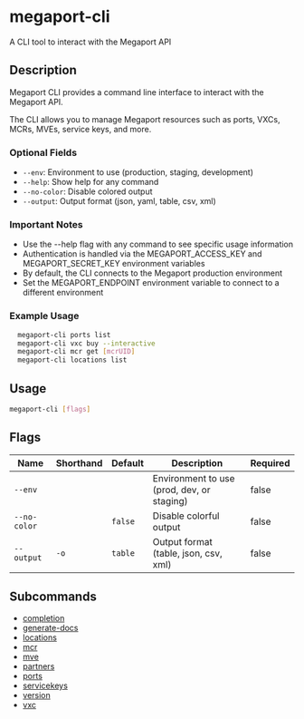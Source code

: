 # megaport-cli

A CLI tool to interact with the Megaport API

## Description

Megaport CLI provides a command line interface to interact with the Megaport API.

The CLI allows you to manage Megaport resources such as ports, VXCs, MCRs, MVEs, service keys, and more.

### Optional Fields
  - `--env`: Environment to use (production, staging, development)
  - `--help`: Show help for any command
  - `--no-color`: Disable colored output
  - `--output`: Output format (json, yaml, table, csv, xml)

### Important Notes
  - Use the --help flag with any command to see specific usage information
  - Authentication is handled via the MEGAPORT_ACCESS_KEY and MEGAPORT_SECRET_KEY environment variables
  - By default, the CLI connects to the Megaport production environment
  - Set the MEGAPORT_ENDPOINT environment variable to connect to a different environment

### Example Usage

```sh
  megaport-cli ports list
  megaport-cli vxc buy --interactive
  megaport-cli mcr get [mcrUID]
  megaport-cli locations list
```

## Usage

```sh
megaport-cli [flags]
```




## Flags

| Name | Shorthand | Default | Description | Required |
|------|-----------|---------|-------------|----------|
| `--env` |  |  | Environment to use (prod, dev, or staging) | false |
| `--no-color` |  | `false` | Disable colorful output | false |
| `--output` | `-o` | `table` | Output format (table, json, csv, xml) | false |


## Subcommands

* [completion](megaport-cli_completion.md)
* [generate-docs](megaport-cli_generate-docs.md)
* [locations](megaport-cli_locations.md)
* [mcr](megaport-cli_mcr.md)
* [mve](megaport-cli_mve.md)
* [partners](megaport-cli_partners.md)
* [ports](megaport-cli_ports.md)
* [servicekeys](megaport-cli_servicekeys.md)
* [version](megaport-cli_version.md)
* [vxc](megaport-cli_vxc.md)

